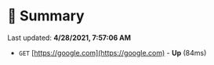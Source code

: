 # 📖 Summary
Last updated: **4/28/2021, 7:57:06 AM**

- `GET` [https://google.com](https://google.com) - **Up** (84ms)
